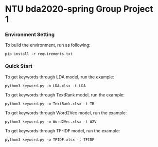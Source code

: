 # NTU bda2020-spring Group Project 1  

### Environment Setting  
To build the environment, run as following:

```
pip install -r requirements.txt
```
  
### Quick Start
To get keywords through LDA model, run the example:  

```
python3 keyword.py -o LDA.xlsx -t LDA  
```  
To get keywords through TextRank model, run the example:  

```
python3 keyword.py -o TextRank.xlsx -t TR  
```  
To get keywords through Word2Vec model, run the example:  

```
python3 keyword.py -o Word2Vec.xlsx -t W2V  
```  
To get keywords through TF-IDF model, run the example:  

```
python3 keyword.py -o TFIDF.xlsx -t TFIDF  
```  


